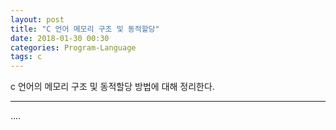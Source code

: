 ```yaml
---
layout: post
title: "C 언어 메모리 구조 및 동적할당"
date: 2018-01-30 00:30
categories: Program-Language
tags: c
---
```


c 언어의 메모리 구조 및 동적할당 방법에 대해 정리한다.

------

....

